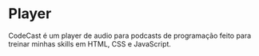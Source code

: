 # Player
 CodeCast é um player de audio para podcasts de programação feito para treinar minhas skills em HTML, CSS e JavaScript.
